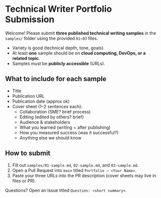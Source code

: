 # Technical Writer Portfolio Submission

Welcome! Please submit **three published technical writing samples** in the `samples/` folder using the provided `01–03` files.

- Variety is good (technical depth, tone, goals).
- At least **one** sample should be on **cloud computing, DevOps, or a related topic**.
- Samples must be **publicly accessible** (URLs).

## What to include for each sample
- Title
- Publication URL
- Publication date (approx ok)
- Cover sheet (1–2 sentences each):
  - Collaboration (SME? brief process)
  - Editing (edited by others? brief)
  - Audience & stakeholders
  - What you learned (writing + after publishing)
  - How you measured success (was it successful?)
  - Anything else we should know

## How to submit
1. Fill out `samples/01-sample.md`, `02-sample.md`, and `03-sample.md`.
2. Open a Pull Request into `main` titled `Portfolio – <Your Name>`.
3. Paste your three URLs into the PR description (cover sheets may live in files or PR).

Questions? Open an Issue titled `Question: <short summary>`.
